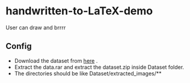 # handwritten-to-LaTeX-demo
 User can draw and brrrr


## Config

- Download the dataset from [here](https://www.kaggle.com/datasets/xainano/handwrittenmathsymbols/data) .
- Extract the data.rar and extract the dataset.zip inside Dataset folder.
- The directories should be like Dataset/extracted_images/**


